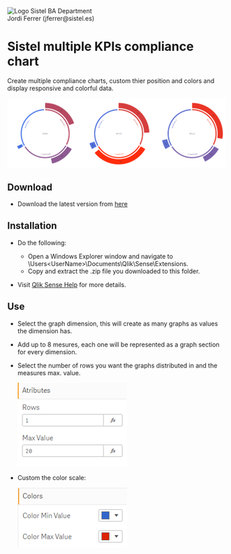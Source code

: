<img src="/data/Sistel_Logo_Clásico_Negro.png" alt="Logo Sistel" width="125"/>
BA Department</br>
Jordi Ferrer (jferrer@sistel.es)

# Sistel multiple KPIs compliance chart

Create multiple compliance charts, custom thier position and colors and display responsive and colorful data.

<img src="/data/ex_1.PNG" alt="Graph example" width="500"/>

## Download

- Download the latest version from [here](https://github.com/JordiFerrerB/sis-piechart-extension/blob/master/dist/sis_compliance_charts_latest.zip?raw=true)

## Installation
- Do the following:
  * Open a Windows Explorer window and navigate to \Users\<UserName>\Documents\Qlik\Sense\Extensions.
  * Copy and extract the .zip file you downloaded to this folder.
 
 - Visit [Qlik Sense Help](https://help.qlik.com/en-US/sense-developer/February2020/Subsystems/Extensions/Content/Sense_Extensions/CustomComponents/custom-components-installing.htm) for more details.

## Use

- Select the graph dimension, this will create as many graphs as values the dimension has.
- Add up to 8 mesures, each one will be represented as a graph section for every dimension.
- Select the number of rows you want the graphs distributed in and the measures max. value.

   <img src="/data/attributes.PNG" alt="Attributes example" width="250"/>
   
- Custom the color scale:

  <img src="/data/colors.PNG" alt="Colors example" width="250"/>
